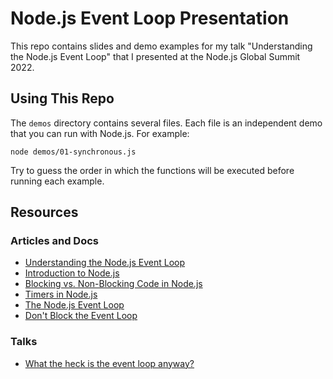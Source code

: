 # Node.js Event Loop Presentation

This repo contains slides and demo examples for my talk "Understanding the Node.js Event Loop" that I presented at the Node.js Global Summit 2022.

## Using This Repo

The `demos` directory contains several files. Each file is an independent demo that you can run with Node.js. For example:

```
node demos/01-synchronous.js
```

Try to guess the order in which the functions will be executed before running each example.

## Resources

### Articles and Docs

- [Understanding the Node.js Event Loop](https://betterprogramming.pub/understanding-the-node-js-event-loop-a4030f4b0716)
- [Introduction to Node.js](https://nodejs.dev/learn)
- [Blocking vs. Non-Blocking Code in Node.js](https://nodejs.org/en/docs/guides/blocking-vs-non-blocking/)
- [Timers in Node.js](https://nodejs.org/en/docs/guides/timers-in-node/)
- [The Node.js Event Loop](https://nodejs.org/en/docs/guides/event-loop-timers-and-nexttick/)
- [Don't Block the Event Loop](https://nodejs.org/en/docs/guides/dont-block-the-event-loop/)

### Talks

- [What the heck is the event loop anyway?](https://www.youtube.com/watch?v=8aGhZQkoFbQ&ab_channel=JSConf)
